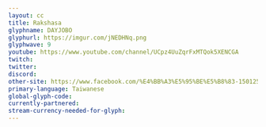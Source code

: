 ```yaml
---
layout: cc
title: Rakshasa
glyphname: DAYJOBO
glyphurl: https://imgur.com/jNEDHNq.png
glyphwave: 9
youtube: https://www.youtube.com/channel/UCpz4UuZqrFxMTQok5XENCGA
twitch: 
twitter: 
discord: 
other-site: https://www.facebook.com/%E4%BB%A3%E5%95%BE%E5%B8%83-1501253023305662/?modal=admin_todo_tour
primary-language: Taiwanese
global-glyph-code: 
currently-partnered: 
stream-currency-needed-for-glyph: 
---
```


